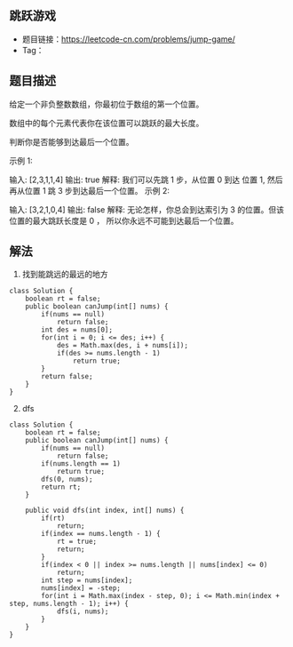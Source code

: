 ## 跳跃游戏

- 题目链接：https://leetcode-cn.com/problems/jump-game/
- Tag：

## 题目描述
给定一个非负整数数组，你最初位于数组的第一个位置。

数组中的每个元素代表你在该位置可以跳跃的最大长度。

判断你是否能够到达最后一个位置。

示例 1:

输入: [2,3,1,1,4]
输出: true
解释: 我们可以先跳 1 步，从位置 0 到达 位置 1, 然后再从位置 1 跳 3 步到达最后一个位置。
示例 2:

输入: [3,2,1,0,4]
输出: false
解释: 无论怎样，你总会到达索引为 3 的位置。但该位置的最大跳跃长度是 0 ， 所以你永远不可能到达最后一个位置。


## 解法
1. 找到能跳远的最远的地方
```
class Solution {
    boolean rt = false;
    public boolean canJump(int[] nums) {
        if(nums == null)
            return false;
        int des = nums[0];
        for(int i = 0; i <= des; i++) {
            des = Math.max(des, i + nums[i]);
            if(des >= nums.length - 1)
                return true;
        }
        return false;
    }
}
```
2. dfs
```
class Solution {
    boolean rt = false;
    public boolean canJump(int[] nums) {
        if(nums == null)
            return false;
        if(nums.length == 1)
            return true;
        dfs(0, nums);
        return rt;
    }
    
    public void dfs(int index, int[] nums) {
        if(rt)
            return;
        if(index == nums.length - 1) {
            rt = true;
            return;
        }
        if(index < 0 || index >= nums.length || nums[index] <= 0)
            return;
        int step = nums[index];
        nums[index] = -step;
        for(int i = Math.max(index - step, 0); i <= Math.min(index + step, nums.length - 1); i++) {
            dfs(i, nums);
        }
    }
}
```